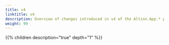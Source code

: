 ```yaml
---
title: v4
linktitle: v4
description: Overview of changes introduced in v4 of the Altinn.App.* packages.
weight: 99
---
```


{{% children description="true" depth="1" %}}